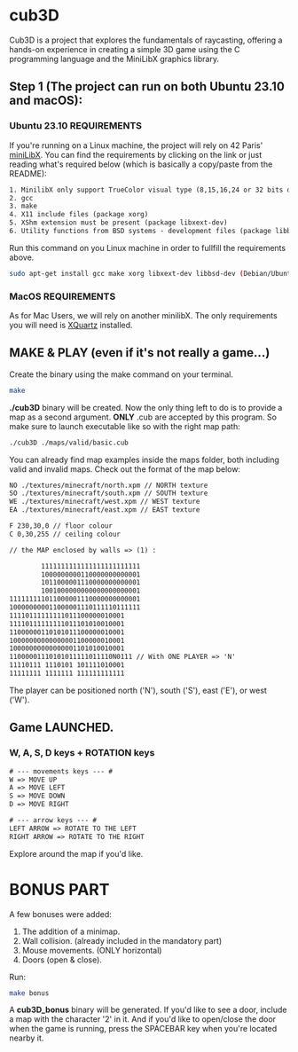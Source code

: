 # cub3D

Cub3D is a project that explores the fundamentals of raycasting, offering a hands-on experience in creating a simple 3D game using the C programming language and the MiniLibX graphics library. 

## Step 1 (The project can run on both Ubuntu 23.10 and macOS):

### Ubuntu 23.10 REQUIREMENTS
If you're running on a Linux machine, the project will rely on 42 Paris' [miniLibX](https://github.com/42Paris/minilibx-linux).
You can find the requirements by clicking on the link or just reading what's required below (which is basically a copy/paste from the README): 
```txt
1. MinilibX only support TrueColor visual type (8,15,16,24 or 32 bits depth)
2. gcc
3. make
4. X11 include files (package xorg)
5. XShm extension must be present (package libxext-dev)
6. Utility functions from BSD systems - development files (package libbsd-dev)
```
Run this command on you Linux machine in order to fullfill the requirements above.
```bash
sudo apt-get install gcc make xorg libxext-dev libbsd-dev (Debian/Ubuntu)
```
### MacOS REQUIREMENTS
As for Mac Users, we will rely on another minilibX. The only requirements you will need is [XQuartz](https://www.xquartz.org/) installed.

## MAKE & PLAY (even if it's not really a game...)
Create the binary using the make command on your terminal.
```bash
make
```
__./cub3D__ binary will be created. Now the only thing left to do is to provide a map as a second argument.
__ONLY__ <filename>.cub are accepted by this program. So make sure to launch executable like so with the right map path:

```bash
./cub3D ./maps/valid/basic.cub
```
You can already find map examples inside the maps folder, both including valid and invalid maps.
Check out the format of the map below:
```txt
NO ./textures/minecraft/north.xpm // NORTH texture
SO ./textures/minecraft/south.xpm // SOUTH texture
WE ./textures/minecraft/west.xpm // WEST texture
EA ./textures/minecraft/east.xpm // EAST texture

F 230,30,0 // floor colour
C 0,30,255 // ceiling colour

// the MAP enclosed by walls => (1) :

        1111111111111111111111111
        1000000000110000000000001
        1011000001110000000000001
        1001000000000000000000001
111111111011000001110000000000001
100000000011000001110111110111111
11110111111111011100000010001
11110111111111011101010010001
11000000110101011100000010001
10000000000000001100000010001
10000000000000001101010010001
11000001110101011111011110N0111 // With ONE PLAYER => 'N' 
11110111 1110101 101111010001
11111111 1111111 111111111111
```
The player can be positioned north ('N'), south ('S'), east ('E'), or west ('W').

## Game LAUNCHED.
### W, A, S, D keys + ROTATION keys
```txt
# --- movements keys --- #
W => MOVE UP
A => MOVE LEFT
S => MOVE DOWN
D => MOVE RIGHT

# --- arrow keys --- #
LEFT ARROW => ROTATE TO THE LEFT
RIGHT ARROW => ROTATE TO THE RIGHT
```
Explore around the map if you'd like.

# BONUS PART
A few bonuses were added:
1. The addition of a minimap.
2. Wall collision. (already included in the mandatory part)
3. Mouse movements. (ONLY horizontal)
4. Doors (open & close).

Run:
```bash
make bonus
```
A __cub3D_bonus__ binary will be generated. If you'd like to see a door, include a map with the character '2' in it.
And if you'd like to open/close the door when the game is running, press the SPACEBAR key when you're located nearby it.
